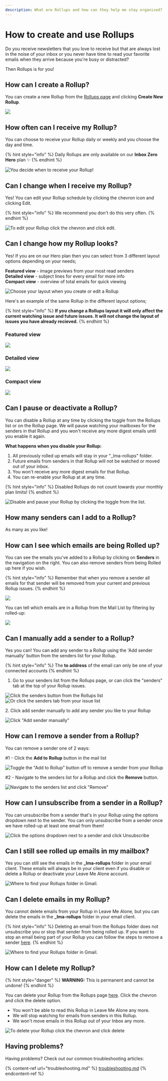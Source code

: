 ```yaml
---
description: What are Rollups and how can they help me stay organised?
---
```


# How to create and use Rollups

Do you receive newsletters that you love to receive but that are always lost in the noise of your inbox or you never have time to read your favorite emails when they arrive because you're busy or distracted?

Then Rollups is for you!

## How can I create a Rollup?

You can create a new Rollup from the [Rollups page](https://leavemealone.app/app/rollups) and clicking **Create New Rollup**.

![](../../.gitbook/assets/new.png)

## How often can I receive my Rollup?

You can choose to receive your Rollup daily or weekly and you choose the day and time.

{% hint style="info" %}
Daily Rollups are only available on our **Inbox Zero Hero** plan ✨
{% endhint %}

![You decide when to receive your Rollup!](<../../.gitbook/assets/image (28).png>)

## Can I change when I receive my Rollup?

Yes! You can edit your Rollup schedule by clicking the chevron icon and clicking Edit.

{% hint style="info" %}
We recommend you don't do this very often.
{% endhint %}

![To edit your Rollup click the chevron and click edit.](<../../.gitbook/assets/image (18).png>)

## Can I change how my Rollup looks?

Yes! If you are on our Hero plan then you can select from 3 different layout options depending on your needs;

**Featured view** - image previews from your most read senders\
**Detailed view** - subject lines for every email for more info\
**Compact view** - overview of total emails for quick viewing

![Choose your layout when you create or edit a Rollup](../../.gitbook/assets/layouts.png)

Here's an example of the same Rollup in the different layout options;

{% hint style="info" %}
**If you change a Rollups layout it will only affect the current watching issue and future issues. It will not change the layout of issues you have already recieved.**
{% endhint %}

### **Featured view**

![](<../../.gitbook/assets/layout-featured (1).png>)

### **Detailed view**

![](<../../.gitbook/assets/layout-detailed (1).png>)

### **Compact view**

![](../../.gitbook/assets/layout-compact.png)



## Can I pause or deactivate a Rollup?

You can disable a Rollup at any time by clicking the toggle from the Rollups list or on the Rollup page. We will pause watching your mailboxes for the senders in that Rollup and you won't receive any more digest emails until you enable it again.

**What happens when you disable your Rollup:**

1. All previously rolled up emails will stay in your "\_lma-rollups" folder.
2. Future emails from senders in that Rollup will not be watched or moved out of your inbox.
3. You won't receive any more digest emails for that Rollup.
4. You can re-enable your Rollup at at any time.

{% hint style="info" %}
Disabled Rollups do not count towards your monthly plan limits!
{% endhint %}

![Disable and pause your Rollup by clicking the toggle from the list.](../../.gitbook/assets/enabled.png)

## How many senders can I add to a Rollup?

As many as you like!

## How can I see which emails are being Rolled up?

You can see the emails you've added to a Rollup by clicking on **Senders** in the navigation on the right. You can also remove senders from being Rolled up here if you wish.

{% hint style="info" %}
Remember that when you remove a sender all emails for that sender will be removed from your current and previous Rollup issues.
{% endhint %}

![](../../.gitbook/assets/rollups-sender-list.png)

You can tell which emails are in a Rollup from the Mail List by filtering by rolled-up:

![](<../../.gitbook/assets/image (36).png>)



## Can I manually add a sender to a Rollup?

Yes you can! You can add any sender to a Rollup using the 'Add sender manually' button from the senders list for your Rollup.

{% hint style="info" %}
The **to address** of the email can only be one of your connected accounts
{% endhint %}

1. Go to your senders list from the Rollups page, or can click the "senders" tab at the top of your Rollup issues.

![Click the senders button from the Rollups list](../../.gitbook/assets/rollups-list-sender-button.png) ![Or click the senders tab from your issue list](<../../.gitbook/assets/rollups-sender-list (2).png>)



2\. Click add sender manually to add any sender you like to your Rollup

![Click "Add sender manually"](<../../.gitbook/assets/add-sender-manually (1).png>)

## How can I remove a sender from a Rollup?

You can remove a sender one of 2 ways:

\#1 - Click the **Add to** **Rollup** button in the mail list

![Toggle the "Add to Rollup" button off to remove a sender from your Rollup](<../../.gitbook/assets/remove sender from mail list.png>)



\#2 - Navigate to the senders list for a Rollup and click the **Remove** button.

![Navigate to the senders list and click "Remove"](<../../.gitbook/assets/remove sender.png>)

## How can I unsubscribe from a sender in a Rollup?

You can unsubscribe from a sender that's in your Rollup using the options dropdown next to the sender. You can only unsubscribe from a sender once we have rolled-up at least one email from them!

![Click the options dropdown next to a sender and click Unsubscribe](<../../.gitbook/assets/unsub issue.png>)

## Can I still see rolled up emails in my mailbox?

Yes you can still see the emails in the **\_lma-rollups** folder in your email client. These emails will always be in your client even if you disable or delete a Rollup or deactivate your Leave Me Alone account.

![Where to find your Rollups folder in Gmail.](../../.gitbook/assets/gmail-rollups.png)

## Can I delete emails in my Rollup?

You cannot delete emails from your Rollup in Leave Me Alone, but you can delete the emails in the **\_lma-rollups** folder in your email client.

{% hint style="info" %}
Deleting an email from the Rollups folder does not unsubscribe you or stop that sender from being rolled up. If you want to stop an email being part of your Rollup you can follow the steps to remove a sender [here](./#how-can-i-remove-a-sender-from-a-rollup).
{% endhint %}

![Where to find your Rollups folder in Gmail.](../../.gitbook/assets/gmail-rollups.png)

## How can I delete my Rollup?

{% hint style="danger" %}
**WARNING:** This is permanent and cannot be undone!
{% endhint %}

You can delete your Rollup from the Rollups page [here](https://leavemealone.app/app/rollups). Click the chevron and click the delete option.

* You won't be able to read this Rollup in Leave Me Alone any more.
* We will stop watching for emails from senders in this Rollup.
* We won't move emails in this Rollup out of your Inbox any more.

![To delete your Rollup click the chevron and click delete](<../../.gitbook/assets/image (14).png>)



## Having problems?

Having problems? Check out our common troubleshooting articles:

{% content-ref url="troubleshooting.md" %}
[troubleshooting.md](troubleshooting.md)
{% endcontent-ref %}

